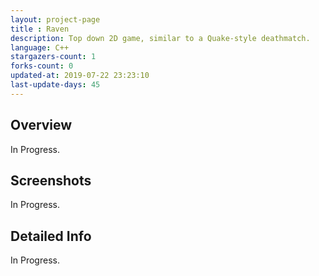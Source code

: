 ```yaml
---
layout: project-page
title : Raven
description: Top down 2D game, similar to a Quake-style deathmatch.
language: C++
stargazers-count: 1
forks-count: 0
updated-at: 2019-07-22 23:23:10
last-update-days: 45
---
```

<!---
Gregoire Boiron <gregoire.boiron@gmail.com>
Copyright (c) 2018 Gregoire Boiron  All Rights Reserved.
--->

Overview
--------------------
In Progress.

Screenshots
--------------------
In Progress.

Detailed Info
--------------------
In Progress.

